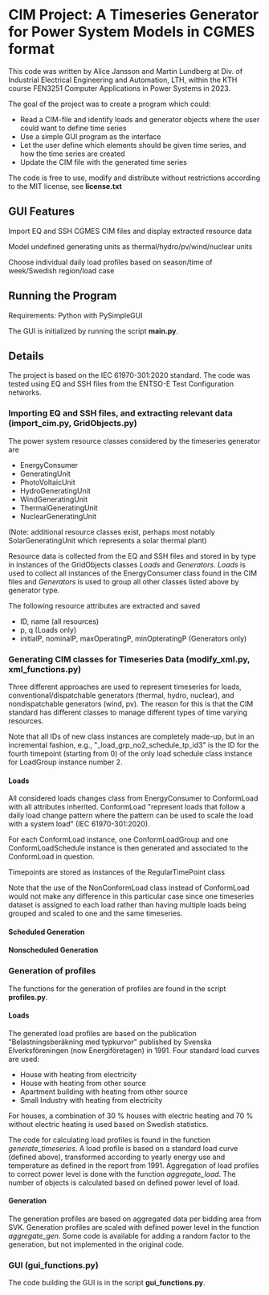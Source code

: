 # CIM Project: A Timeseries Generator for Power System Models in CGMES format 

This code was written by Alice Jansson and Martin Lundberg at Div. of Industrial Electrical Engineering and Automation, LTH, within the KTH course FEN3251 Computer Applications in Power Systems in 2023. 

The goal of the project was to create a program which could:
- Read a CIM-file and identify loads and generator objects where the user could want to define time series
- Use a simple GUI program as the interface
- Let the user define which elements should be given time series, and how the time series are created
- Update the CIM file with the generated time series


The code is free to use, modify and distribute without restrictions according to the MIT license, see __license.txt__


## GUI Features

Import EQ and SSH CGMES CIM files and display extracted resource data

Model undefined generating units as thermal/hydro/pv/wind/nuclear units

Choose individual daily load profiles based on season/time of week/Swedish region/load case

 ## Running the Program 

Requirements: Python with PySimpleGUI

The GUI is initialized by running the script __main.py__. 

## Details

The project is based on the IEC 61970-301:2020 standard. The code was tested using EQ and SSH files from the ENTSO-E Test Configuration networks. 

### Importing EQ and SSH files, and extracting relevant data (import_cim.py, GridObjects.py)

The power system resource classes considered by the timeseries generator are
- EnergyConsumer
- GeneratingUnit
- PhotoVoltaicUnit
- HydroGeneratingUnit
- WindGeneratingUnit
- ThermalGeneratingUnit
- NuclearGeneratingUnit
  
(Note: additional resource classes exist, perhaps most notably SolarGeneratingUnit which represents a solar thermal plant)

Resource data is collected from the EQ and SSH files and stored in by type in instances of the GridObjects classes _Loads_ and _Generators_. _Loads_ is used to collect all instances of the EnergyConsumer class found in the CIM files and _Generators_ is used to group all other classes listed above by generator type. 

The following resource attributes are extracted and saved
- ID, name (all resources)
- p, q (Loads only)
- initialP, nominalP, maxOperatingP, minOpteratingP (Generators only)


### Generating CIM classes for Timeseries Data (modify_xml.py, xml_functions.py)

Three different approaches are used to represent timeseries for loads, conventional/dispatchable generators (thermal, hydro, nuclear), and nondispatchable generators (wind, pv). The reason for this is that the CIM standard has different classes to manage different types of time varying resources. 

Note that all IDs of new class instances are completely made-up, but in an incremental fashion, e.g., "_load_grp_no2_schedule_tp_id3" is the ID for the fourth timepoint (starting from 0) of the only load schedule class instance for LoadGroup instance number 2.  

#### Loads

All considered loads changes class from EnergyConsumer to ConformLoad with all attributes inherited. ConformLoad "represent loads that follow a daily load change pattern where the pattern can be 
used to scale the load with a system load" (IEC 61970-301:2020). 

For each ConformLoad instance, one ConformLoadGroup and one ConformLoadSchedule instance is then generated and associated to the ConformLoad in question.  

Timepoints are stored as instances of the RegularTimePoint class

Note that the use of the NonConformLoad class instead of ConformLoad would not make any difference in this particular case since one timeseries dataset is assigned to each load rather than having multiple loads being grouped and scaled to one and the same timeseries. 




#### Scheduled Generation
#### Nonscheduled Generation

### Generation of profiles

The functions for the generation of profiles are found in the script __profiles.py__. 

#### Loads

The generated load profiles are based on the publication "Belastningsberäkning med typkurvor" published by Svenska Elverksföreningen (now Energiföretagen) in 1991. Four standard load curves are used: 
- House with heating from electricity
- House with heating from other source
- Apartment building with heating from other source
- Small Industry with heating from electricity

For houses, a combination of 30 % houses with electric heating and 70 % without electric heating is used based on Swedish statistics. 

The code for calculating load profiles is found in the function _generate_timeseries_. A load profile is based on a standard load curve (defined above), transformed according to yearly energy use and temperature as defined in the report from 1991. Aggregation of load profiles to correct power level is done with the function _aggregate_load_. The number of objects is calculated based on defined power level of load.

#### Generation

The generation profiles are based on aggregated data per bidding area from SVK. Generation profiles are scaled with defined power level in the function _aggregate_gen_. Some code is available for adding a random factor to the generation, but not implemented in the original code.

### GUI (gui_functions.py)

The code building the GUI is in the script __gui_functions.py__.



